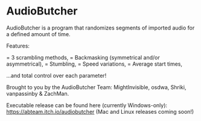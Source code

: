 # AudioButcher
AudioButcher is a program that randomizes segments of imported audio for a defined amount of time.

Features: 

= 3 scrambling methods,
= Backmasking (symmetrical and/or asymmetrical),
= Stumbling,
= Speed variations,
= Average start times,

...and total control over each parameter!



Brought to you by the AudioButcher Team: MightInvisible, osdwa, Shriki, vanpassinby & ZachMan.



Executable release can be found here (currently Windows-only): https://abteam.itch.io/audiobutcher
(Mac and Linux releases coming soon!)

